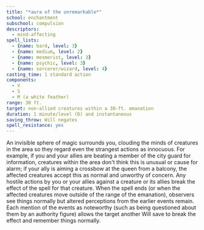 ```yaml
---
title: "*aura of the unremarkable*"
school: enchantment
subschool: compulsion
descriptors:
  - mind-affecting
spell_lists:
  - {name: bard, level: 3}
  - {name: medium, level: 2}
  - {name: mesmerist, level: 3}
  - {name: psychic, level: 3}
  - {name: sorcerer/wizard, level: 4}
casting_time: 1 standard action
components:
  - V
  - S
  - M (a white feather)
range: 30 ft.
target: non-allied creatures within a 30-ft. emanation
duration: 1 minute/level (D) and instantaneous
saving_throw: Will negates
spell_resistance: yes
---
```


An invisible sphere of magic surrounds you, clouding the minds of creatures in the area so they regard even the strangest actions as innocuous. For example, if you and your allies are beating a member of the city guard for information, creatures within the area don't think this is unusual or cause for alarm; if your ally is aiming a crossbow at the queen from a balcony, the affected creatures accept this as normal and unworthy of concern. Any hostile actions by you or your allies against a creature or its allies break the effect of the spell for that creature. When the spell ends (or when the affected creatures move outside of the range of the emanation), observers see things normally but altered perceptions from the earlier events remain. Each mention of the events as noteworthy (such as being questioned about them by an authority figure) allows the target another Will save to break the effect and remember things normally.

